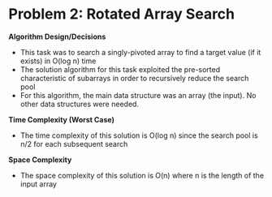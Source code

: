 # Problem 2: Rotated Array Search
**Algorithm Design/Decisions**
* This task was to search a singly-pivoted array to find a target value (if it exists) in O(log n) time
* The solution algorithm for this task exploited the pre-sorted characteristic of subarrays in order to recursively reduce the search pool
* For this algorithm, the main data structure was an array (the input). No other data structures were needed.

**Time Complexity (Worst Case)**
* The time complexity of this solution is O(log n) since the search pool is n/2 for each subsequent search

**Space Complexity**
* The space complexity of this solution is O(n) where n is the length of the input array

